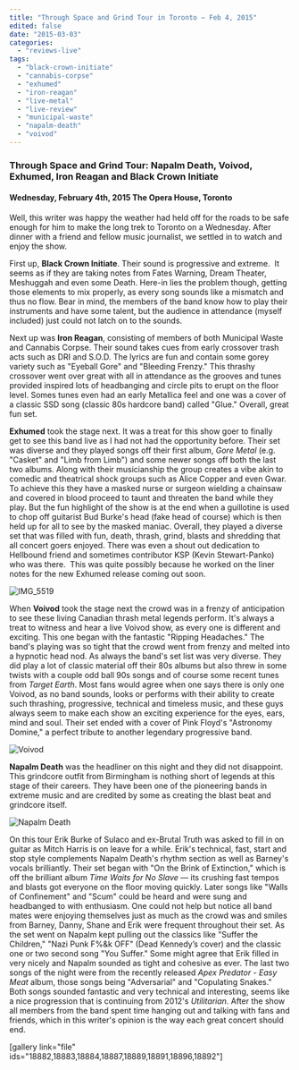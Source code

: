 ```yaml
---
title: "Through Space and Grind Tour in Toronto – Feb 4, 2015"
edited: false
date: "2015-03-03"
categories:
  - "reviews-live"
tags:
  - "black-crown-initiate"
  - "cannabis-corpse"
  - "exhumed"
  - "iron-reagan"
  - "live-metal"
  - "live-review"
  - "municipal-waste"
  - "napalm-death"
  - "voivod"
---
```


### Through Space and Grind Tour: Napalm Death, Voivod, Exhumed, Iron Reagan and Black Crown Initiate

#### Wednesday, February 4th, 2015 The Opera House, Toronto

Well, this writer was happy the weather had held off for the roads to be safe enough for him to make the long trek to Toronto on a Wednesday. After dinner with a friend and fellow music journalist, we settled in to watch and enjoy the show.

First up, **Black Crown Initiate**. Their sound is progressive and extreme.  It seems as if they are taking notes from Fates Warning, Dream Theater, Meshuggah and even some Death. Here-in lies the problem though, getting those elements to mix properly, as every song sounds like a mismatch and thus no flow. Bear in mind, the members of the band know how to play their instruments and have some talent, but the audience in attendance (myself included) just could not latch on to the sounds.

Next up was **Iron Reagan**, consisting of members of both Municipal Waste and Cannabis Corpse. Their sound takes cues from early crossover trash acts such as DRI and S.O.D. The lyrics are fun and contain some gorey variety such as "Eyeball Gore" and "Bleeding Frenzy." This thrashy crossover went over great with all in attendance as the grooves and tunes provided inspired lots of headbanging and circle pits to erupt on the floor level. Somes tunes even had an early Metallica feel and one was a cover of a classic SSD song (classic 80s hardcore band) called "Glue." Overall, great fun set.

**Exhumed** took the stage next. It was a treat for this show goer to finally get to see this band live as I had not had the opportunity before. Their set was diverse and they played songs off their first album, _Gore Metal_ (e.g. "Casket" and "Limb from Limb") and some newer songs off both the last two albums. Along with their musicianship the group creates a vibe akin to comedic and theatrical shock groups such as Alice Copper and even Gwar. To achieve this they have a masked nurse or surgeon wielding a chainsaw and covered in blood proceed to taunt and threaten the band while they play. But the fun highlight of the show is at the end when a guillotine is used to chop off guitarist Bud Burke's head (fake head of course) which is then held up for all to see by the masked maniac. Overall, they played a diverse set that was filled with fun, death, thrash, grind, blasts and shredding that all concert goers enjoyed. There was even a shout out dedication to Hellbound friend and sometimes contributor KSP (Kevin Stewart-Panko) who was there.  This was quite possibly because he worked on the liner notes for the new Exhumed release coming out soon.

![IMG_5519](https://hellbound.ca/wp-content/uploads/2015/03/IMG_5519-1024x683.jpg)

When **Voivod** took the stage next the crowd was in a frenzy of anticipation to see these living Canadian thrash metal legends perform. It's always a treat to witness and hear a live Voivod show, as every one is different and exciting. This one began with the fantastic "Ripping Headaches." The band's playing was so tight that the crowd went from frenzy and melted into a hypnotic head nod. As always the band's set list was very diverse. They did play a lot of classic material off their 80s albums but also threw in some twists with a couple odd ball 90s songs and of course some recent tunes from _Target Earth_. Most fans would agree when one says there is only one Voivod, as no band sounds, looks or performs with their ability to create such thrashing, progressive, technical and timeless music, and these guys always seem to make each show an exciting experience for the eyes, ears, mind and soul. Their set ended with a cover of Pink Floyd's "Astronomy Domine," a perfect tribute to another legendary progressive band.

![Voivod](https://hellbound.ca/wp-content/uploads/2015/03/IMG_5636-1024x683.jpg)

**Napalm Death** was the headliner on this night and they did not disappoint.  This grindcore outfit from Birmingham is nothing short of legends at this stage of their careers. They have been one of the pioneering bands in extreme music and are credited by some as creating the blast beat and grindcore itself.

![Napalm Death](https://hellbound.ca/wp-content/uploads/2015/03/IMG_5745-1024x683.jpg)

On this tour Erik Burke of Sulaco and ex-Brutal Truth was asked to fill in on guitar as Mitch Harris is on leave for a while. Erik's technical, fast, start and stop style complements Napalm Death's rhythm section as well as Barney's vocals brilliantly. Their set began with "On the Brink of Extinction," which is off the brilliant album _Time Waits for No Slave_ — its crushing fast tempos and blasts got everyone on the floor moving quickly. Later songs like "Walls of Confinement" and "Scum" could be heard and were sung and headbanged to with enthusiasm. One could not help but notice all band mates were enjoying themselves just as much as the crowd was and smiles from Barney, Danny, Shane and Erik were frequent throughout their set. As the set went on Napalm kept pulling out the classics like "Suffer the Children," "Nazi Punk F%&k OFF" (Dead Kennedy’s cover) and the classic one or two second song "You Suffer." Some might agree that Erik filled in very nicely and Napalm sounded as tight and cohesive as ever. The last two songs of the night were from the recently released _Apex Predator_ _\- Easy Meat_ album, those songs being "Adversarial" and "Copulating Snakes." Both songs sounded fantastic and very technical and interesting, seems like a nice progression that is continuing from 2012's _Utilitarian_. After the show all members from the band spent time hanging out and talking with fans and friends, which in this writer's opinion is the way each great concert should end.

\[gallery link="file" ids="18882,18883,18884,18887,18889,18891,18896,18892"\]
